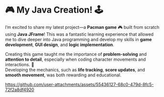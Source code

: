 # 🎮 My Java Creation! 🕹️

I’m excited to share my latest project—a **Pacman game** 🎮 built from scratch using **Java JFrame**! This was a fantastic learning experience that allowed me to dive deeper into Java programming and develop my skills in **game development**, **GUI design**, and **logic implementation**.

Creating this game taught me the importance of **problem-solving** and **attention to detail**, especially when coding character movements and interactions. 🚀  
Developing the mechanics, such as **life tracking**, **score updates**, and **smooth movement**, was both rewarding and educational.



https://github.com/user-attachments/assets/55436127-68c0-479d-8fc5-72f2a8df4920

